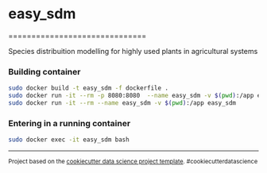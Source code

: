 # easy_sdm
==============================

Species distribuition modelling for highly used plants in agricultural systems

### Building container

```bash
sudo docker build -t easy_sdm -f dockerfile .
sudo docker run -it --rm -p 8080:8080  --name easy_sdm -v $(pwd):/app easy_sdm
sudo docker run -it --rm --name easy_sdm -v $(pwd):/app easy_sdm
```
###  Entering in a running container
```bash
sudo docker exec -it easy_sdm bash
```



--------

<p><small>Project based on the <a target="_blank" href="https://drivendata.github.io/cookiecutter-data-science/">cookiecutter data science project template</a>. #cookiecutterdatascience</small></p>



